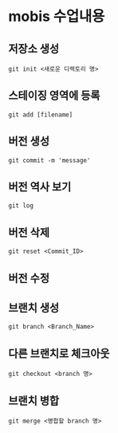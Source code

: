 # mobis 수업내용

## 저장소 생성
	git init <새로운 디렉토리 명>

## 스테이징 영역에 등록
	git add [filename]
## 버전 생성
	git commit -m 'message'
## 버전 역사 보기
	git log
## 버전 삭제
	git reset <Commit_ID>
## 버전 수정

## 브랜치 생성 
	git branch <Branch_Name>
## 다른 브랜치로 체크아웃
 	git checkout <branch 명>
## 브랜치 병합
	git merge <병합할 branch 명>


